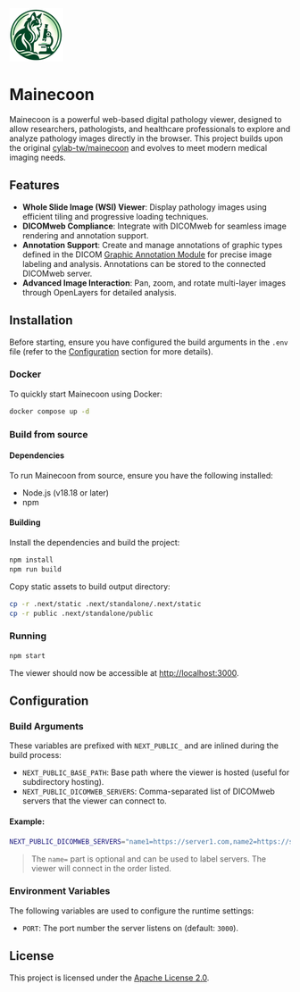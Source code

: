 <p align="left">
  <img src="./public/android-chrome-192x192.png" height="96" width="96" alt="" />
</p>

# Mainecoon

Mainecoon is a powerful web-based digital pathology viewer, designed to allow researchers, pathologists, and healthcare professionals to explore and analyze pathology images directly in the browser. This project builds upon the original [cylab-tw/mainecoon](https://github.com/cylab-tw/mainecoon) and evolves to meet modern medical imaging needs.

## Features

- **Whole Slide Image (WSI) Viewer**: Display pathology images using efficient tiling and progressive loading techniques.
- **DICOMweb Compliance**: Integrate with DICOMweb for seamless image rendering and annotation support.
- **Annotation Support**: Create and manage annotations of graphic types defined in the DICOM [Graphic Annotation Module](https://dicom.nema.org/medical/dicom/current/output/chtml/part03/sect_C.10.5.html) for precise image labeling and analysis. Annotations can be stored to the connected DICOMweb server.
- **Advanced Image Interaction**: Pan, zoom, and rotate multi-layer images through OpenLayers for detailed analysis.

## Installation

Before starting, ensure you have configured the build arguments in the `.env` file (refer to the [Configuration](#configuration) section for more details).

### Docker

To quickly start Mainecoon using Docker:

```bash
docker compose up -d
```

### Build from source

#### Dependencies

To run Mainecoon from source, ensure you have the following installed:

- Node.js (v18.18 or later)
- npm

#### Building

Install the dependencies and build the project:

```bash
npm install
npm run build
```

Copy static assets to build output directory:

```bash
cp -r .next/static .next/standalone/.next/static
cp -r public .next/standalone/public
```

### Running

```bash
npm start
```

The viewer should now be accessible at [http://localhost:3000](http://localhost:3000).

## Configuration

### Build Arguments

These variables are prefixed with `NEXT_PUBLIC_` and are inlined during the build process:

- `NEXT_PUBLIC_BASE_PATH`: Base path where the viewer is hosted (useful for subdirectory hosting).
- `NEXT_PUBLIC_DICOMWEB_SERVERS`: Comma-separated list of DICOMweb servers that the viewer can connect to.

#### Example:

```bash
NEXT_PUBLIC_DICOMWEB_SERVERS="name1=https://server1.com,name2=https://server2.com"
```

> The `name=` part is optional and can be used to label servers. The viewer will connect in the order listed.

### Environment Variables

The following variables are used to configure the runtime settings:

- `PORT`: The port number the server listens on (default: `3000`).

## License

This project is licensed under the [Apache License 2.0](./LICENSE).
